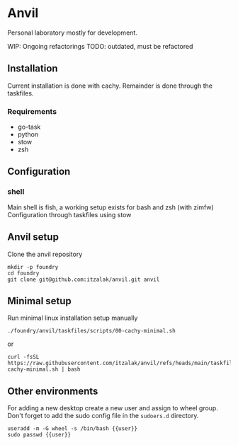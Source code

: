 # Anvil

Personal laboratory mostly for development.

WIP: Ongoing refactorings
TODO: outdated, must be refactored

## Installation

Current installation is done with cachy.
Remainder is done through the taskfiles.

### Requirements

- go-task
- python
- stow
- zsh

## Configuration

### shell

Main shell is fish, a working setup exists for bash and zsh (with zimfw)
Configuration through taskfiles using stow

## Anvil setup

Clone the anvil repository

```shell
mkdir -p foundry
cd foundry
git clone git@github.com:itzalak/anvil.git anvil
```

## Minimal setup

Run minimal linux installation setup manually

```shell
./foundry/anvil/taskfiles/scripts/00-cachy-minimal.sh
```

or

```shell
curl -fsSL https://raw.githubusercontent.com/itzalak/anvil/refs/heads/main/taskfiles/scripts/00-cachy-minimal.sh | bash
```

## Other environments

For adding a new desktop create a new user and assign to wheel group. Don't forget to add the sudo config file
in the `sudoers.d` directory.

```shell
useradd -m -G wheel -s /bin/bash {{user}}
sudo passwd {{user}}
```
